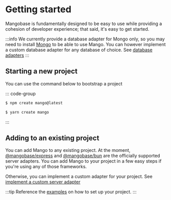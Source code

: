 # Getting started

Mangobase is fundamentally designed to be easy to use while providing a cohesion of developer experience; that said, it's easy to get started.

:::info
We currently provide a database adapter for Mongo only, so you may need to install [Mongo](https://mongodb.com) to be able to use Mango. You can however implement a custom database adapter for any database of choice. See [database adapters](/guide/database-adapters)
:::

## Starting a new project

You can use the command below to bootstrap a project

::: code-group

```sh [npm]
$ npm create mango@latest
```

```sh [yarn]
$ yarn create mango
```

:::

## Adding to an existing project

You can add Mango to any existing project. At the moment, [@mangobase/express](/guide/server-adapters#express) and [@mangobase/bun](/guide/server-adapters#bun) are the officially supported server adapters. You can add Mango to your project in a few easy steps if you're using any of those frameworks.

Otherwise, you can implement a custom adapter for your project. See [implement a custom server adapter](/guide/server-adapters#other-servers)

:::tip
Reference the [examples](https://github.com/blackmann/mangobase/tree/master/examples) on how to set up your project.
:::

